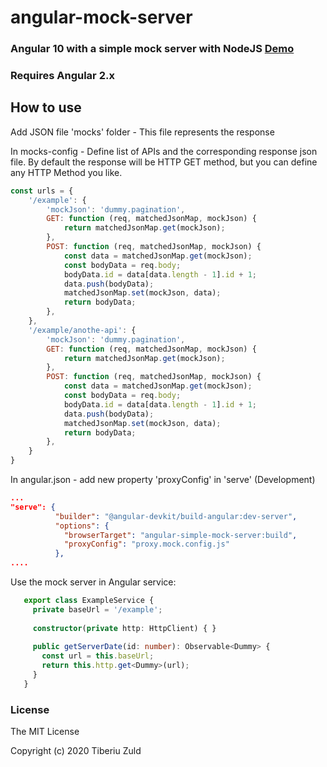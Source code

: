 angular-mock-server
==============
### Angular 10 with a simple mock server with NodeJS [Demo](http://tiberiuzuld.github.io/angular-gridster2)

### Requires Angular 2.x

  
## How to use
Add JSON file 'mocks' folder - This file represents the response

In mocks-config - Define list of APIs and the corresponding response json file.
By default the response will be HTTP GET method, but you can define any HTTP Method you like.
```javascript
const urls = {
    '/example': {
        'mockJson': 'dummy.pagination',
        GET: function (req, matchedJsonMap, mockJson) {
            return matchedJsonMap.get(mockJson);
        },
        POST: function (req, matchedJsonMap, mockJson) {
            const data = matchedJsonMap.get(mockJson);
            const bodyData = req.body;
            bodyData.id = data[data.length - 1].id + 1;
            data.push(bodyData);
            matchedJsonMap.set(mockJson, data);
            return bodyData;
        },
    },
    '/example/anothe-api': {
        'mockJson': 'dummy.pagination',
        GET: function (req, matchedJsonMap, mockJson) {
            return matchedJsonMap.get(mockJson);
        },
        POST: function (req, matchedJsonMap, mockJson) {
            const data = matchedJsonMap.get(mockJson);
            const bodyData = req.body;
            bodyData.id = data[data.length - 1].id + 1;
            data.push(bodyData);
            matchedJsonMap.set(mockJson, data);
            return bodyData;
        },
    }
}
```
In angular.json - add new property 'proxyConfig' in 'serve' (Development) 
```json (in , )
...
"serve": {
          "builder": "@angular-devkit/build-angular:dev-server",
          "options": {
            "browserTarget": "angular-simple-mock-server:build",
            "proxyConfig": "proxy.mock.config.js"
          },
....
```

Use the mock server in Angular service:
```typescript
   export class ExampleService {
     private baseUrl = '/example';
   
     constructor(private http: HttpClient) { }
   
     public getServerDate(id: number): Observable<Dummy> {
       const url = this.baseUrl;
       return this.http.get<Dummy>(url);
     }
   }
```

### License
 The MIT License
 
 Copyright (c) 2020 Tiberiu Zuld
